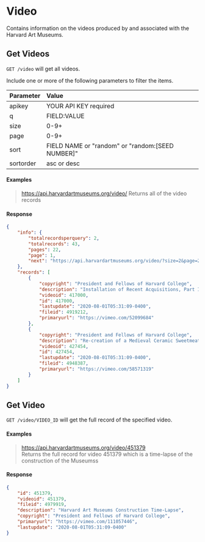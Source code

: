 # Video

Contains information on the videos produced by and associated with the Harvard Art Museums.

## Get Videos

`GET /video` will get all videos.

Include one or more of the following parameters to filter the items.

| Parameter | Value |
| :--------- | :----- |
| apikey | YOUR API KEY required |
| q | FIELD:VALUE |
| size | 0-9+ |
| page | 0-9+ |
| sort | FIELD NAME or "random" or "random:[SEED NUMBER]" |
| sortorder | asc or desc |

#### Examples

> https://api.harvardartmuseums.org/video/
> Returns all of the video records

#### Response

```json
{
    "info": {
        "totalrecordsperquery": 2,
        "totalrecords": 43,
        "pages": 22,
        "page": 1,
        "next": "https://api.harvardartmuseums.org/video/?size=2&page=2"
    },
    "records": [
        {
            "copyright": "President and Fellows of Harvard College",
            "description": "Installation of Recent Acquisitions, Part III: Kerry James Marshall",
            "videoid": 417000,
            "id": 417000,
            "lastupdate": "2020-08-01T05:31:09-0400",
            "fileid": 4919212,
            "primaryurl": "https://vimeo.com/52099684"
        },
        {
            "copyright": "President and Fellows of Harvard College",
            "description": "Re-creation of a Medieval Ceramic Sweetmeat Dish from Iran",
            "videoid": 427454,
            "id": 427454,
            "lastupdate": "2020-08-01T05:31:09-0400",
            "fileid": 4948387,
            "primaryurl": "https://vimeo.com/58571319"
        }
    ]
}
```

## Get Video

`GET /video/VIDEO_ID` will get the full record of the specified video.

#### Examples

> https://api.harvardartmuseums.org/video/451379    
> Returns the full record for video 451379 which is a time-lapse of the construction of the Museumss

#### Response

```json
{
    "id": 451379,
    "videoid": 451379,
    "fileid": 4979919,
    "description": "Harvard Art Museums Construction Time-Lapse",
    "copyright": "President and Fellows of Harvard College",
    "primaryurl": "https://vimeo.com/111057446",
    "lastupdate": "2020-08-01T05:31:09-0400"
}
```
